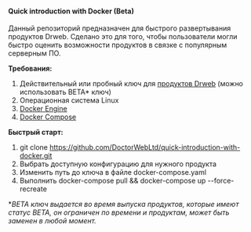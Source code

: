 #### Quick introduction with Docker (Beta)

Данный репозиторий предназначен для быстрого развертывания продуктов Drweb. Сделано это для того, чтобы пользователи могли быстро оценить возможности продуктов в связке с популярным серверным ПО.
     
     
**Требования:**

1. Действительный или пробный ключ для [продуктов Drweb](https://products.drweb.ru/linux) (можно использовать BETA* ключ)
2. Операционная система Linux
3. [Docker Engine](https://www.docker.com)
4. [Docker Compose](https://docs.docker.com/compose/)


**Быстрый старт:**

1. git clone https://github.com/DoctorWebLtd/quick-introduction-with-docker.git
2. Выбрать доступную конфигурацию для нужного продукта
4. Изменить путь до ключа в файле docker-compose.yaml
3. Выполнить docker-compose pull && docker-compose up --force-recreate

**BETA ключ выдается во время выпуска продуктов, которые имеют статус BETA, он ограничен по времени и продуктам, может быть заменен в любой момент.*


